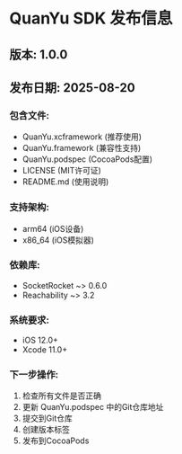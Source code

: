 # QuanYu SDK 发布信息

## 版本: 1.0.0
## 发布日期: 2025-08-20

### 包含文件:
- QuanYu.xcframework (推荐使用)
- QuanYu.framework (兼容性支持)
- QuanYu.podspec (CocoaPods配置)
- LICENSE (MIT许可证)
- README.md (使用说明)

### 支持架构:
- arm64 (iOS设备)
- x86_64 (iOS模拟器)

### 依赖库:
- SocketRocket ~> 0.6.0
- Reachability ~> 3.2

### 系统要求:
- iOS 12.0+
- Xcode 11.0+

### 下一步操作:
1. 检查所有文件是否正确
2. 更新 QuanYu.podspec 中的Git仓库地址
3. 提交到Git仓库
4. 创建版本标签
5. 发布到CocoaPods
